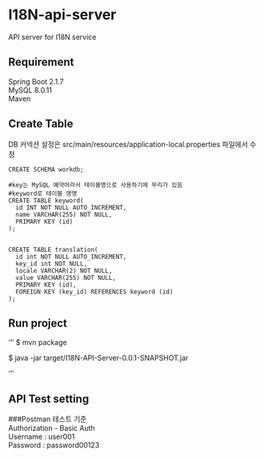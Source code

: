 # I18N-api-server
API server for I18N service

## Requirement
Spring Boot 2.1.7  
MySQL 8.0.11  
Maven  

## Create Table
DB 커넥션 설정은 src/main/resources/application-local.properties 파일에서 수정

```
CREATE SCHEMA workdb;

#key는 MySQL 예약어라서 테이블명으로 사용하기에 무리가 있음
#keyword로 테이블 명명 
CREATE TABLE keyword(
  id INT NOT NULL AUTO_INCREMENT,
  name VARCHAR(255) NOT NULL,
  PRIMARY KEY (id)
);


CREATE TABLE translation(
  id int NOT NULL AUTO_INCREMENT,
  key_id int NOT NULL,
  locale VARCHAR(2) NOT NULL,
  value VARCHAR(255) NOT NULL,
  PRIMARY KEY (id),
  FOREIGN KEY (key_id) REFERENCES keyword (id)
);

```


## Run project
‘’’
$ mvn package

$ java -jar target/I18N-API-Server-0.0.1-SNAPSHOT.jar  

‘’’


## API Test setting
###Postman 테스트 기준  
Authorization - Basic Auth  
Username : user001  
Password : password00123  
